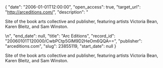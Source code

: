 {
  "date": "2006-01-01T12:00:00", 
  "open_access": true, 
  "target_url": "http://arceditions.com/", 
  "description": "<p>Site of the book arts collective and publisher, featuring artists Victoria Bean, Karen Bleitz, and Sam Winston.</p>\n", 
  "end_date": null, 
  "title": "Arc Editions", 
  "record_id": "20060101T120000/CwbPCtp5GlM9D2HeOm6QQA==", 
  "publisher": "arceditions.com", 
  "slug": 23855119, 
  "start_date": null
}

<p>Site of the book arts collective and publisher, featuring artists Victoria Bean, Karen Bleitz, and Sam Winston.</p>
